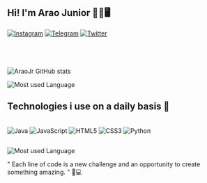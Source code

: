 ## Hi! I'm Arao Junior 🥷🏾🖥️

[![Instagram](https://img.shields.io/badge/Instagram-8B4513?style=for-the-badge&logo=instagram&logoColor=white)](https://www.instagram.com/araozinn_?igsh=d3Z4aDl0NG1qcDl2&utm_source=qr)
[![Telegram](https://img.shields.io/badge/Telegram-800080?style=for-the-badge&logo=telegram&logoColor=white)](https://t.me/Araozinn10)
[![Twitter](https://img.shields.io/badge/Twitter-B22222?style=for-the-badge&logo=twitter&logoColor=white)](https://x.com/sibindearao?s=21)
#
<br/>

![AraoJr GitHub stats](https://github-readme-stats.vercel.app/api?username=AraoSibindeJr&show_icons=true&theme=dracula)

![Most used Language](https://github-readme-stats.vercel.app/api/top-langs/?username=AraoSibindeJr&theme=dracula)


## Technologies i use on a daily basis 🤖

<div style="display: inline_block"><br/>
  <img  alt="Java" src="https://img.shields.io/badge/Java-ED8B00?style=for-the-badge&logo=openjdk&logoColor=white" />
  <img  alt="JavaScript" src="https://img.shields.io/badge/JavaScript-F7DF1E?style=for-the-badge&logo=JavaScript&logoColor=white" />
  <img  alt="HTML5" src="https://img.shields.io/badge/HTML5-E34F26?style=for-the-badge&logo=html5&logoColor=white" />
  <img  alt="CSS3" src="https://img.shields.io/badge/CSS3-1572B6?style=for-the-badge&logo=css3&logoColor=white" />
  <img  alt="Python" src="https://img.shields.io/badge/Python-3776AB?style=for-the-badge&logo=python&logoColor=white"/>
</div> 

 ##
 ![Most used Language](https://github-readme-streak-stats.herokuapp.com/?user=AraoSibindeJr&theme=merko)





 " Each line of code is a new challenge and an opportunity to create something amazing. " 🚀💻
